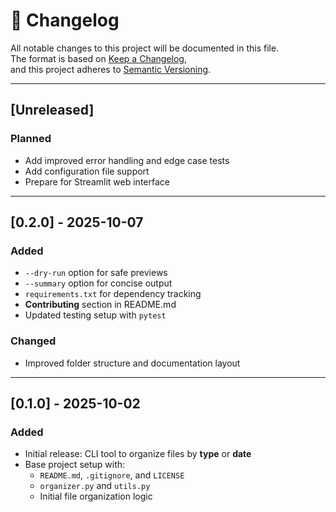# 📄 Changelog

All notable changes to this project will be documented in this file.  
The format is based on [Keep a Changelog](https://keepachangelog.com/en/1.1.0/),  
and this project adheres to [Semantic Versioning](https://semver.org/).

---

## [Unreleased]
### Planned
- Add improved error handling and edge case tests
- Add configuration file support
- Prepare for Streamlit web interface

---

## [0.2.0] - 2025-10-07
### Added
- `--dry-run` option for safe previews
- `--summary` option for concise output
- `requirements.txt` for dependency tracking
- **Contributing** section in README.md
- Updated testing setup with `pytest`

### Changed
- Improved folder structure and documentation layout

---

## [0.1.0] - 2025-10-02
### Added
- Initial release: CLI tool to organize files by **type** or **date**
- Base project setup with:
  - `README.md`, `.gitignore`, and `LICENSE`
  - `organizer.py` and `utils.py`
  - Initial file organization logic
